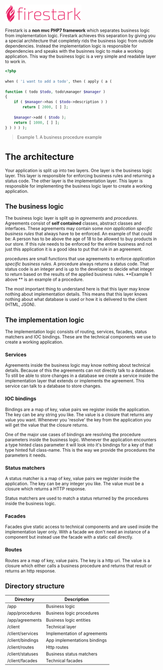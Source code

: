 <img src="../logo.svg" width="250" vertical-align="top">



Firestark is a **non mvc PHP7 framework** which separates business logic from implementation logic. Firestark achieves this separation by giving you a special architecture that completely rids the business logic from outside dependencies. Instead the implementation logic is responsible for dependencies and speaks with the businnes logic to make a working application. This way the business logic is a very simple and readable layer to work in.



```php
<?php
    
when ( 'i want to add a todo', then ( apply ( a ( 
    
function ( todo $todo, todo\manager $manager )
{
    if ( $manager->has ( $todo->description ) )
        return [ 2000, [ ] ];

    $manager->add ( $todo );
    return [ 1000, [ ] ];
} ) ) ) );
```

> Example 1. A business procedure example



# The architecture

Your application is split up into two layers. One layer is the business logic layer. This layer is responsible for enforcing business rules and returning a status code. The other layer is the implementation layer. This layer is responsible for implementing the business logic layer to create a working application.



## The business logic

The business logic layer is split up in *agreements* and *procedures*. Agreements consist of **self contained** classes, abstract classes and interfaces. These agreements may contain some *non application specific business rules* that always have to be enforced. An example of that could be: A person has to be above the age of 18 to be allowed to buy products in our store. If this rule needs to be enforced for the entire business and not just this application it is a good idea to put that rule in an agreement. 

procedures are small functions that use agreements to enforce *application specific business rules*. A procedure always returns a status code. That status code is an integer and is up to the developer to decide what integer to return based on the results of the applied business rules. **Example 1 above ** is an example of a procedure.

The most important thing to understand here is that this layer may know nothing about implementation details. This means that this layer knows nothing about what database is used or how it is delivered to the client (HTML, JSON).  



## The implementation logic

The implementation logic consists of routing, services, facades, status matchers and IOC bindings. These are the technical components we use to create a working application.



### Services

Agreements inside the business logic may know nothing about technical details. Because of this the agreements can not directly talk to a database. To still be able to store changes in a database we create a service inside the implementation layer that extends or implements the agreement. This service can talk to a database to store changes.

### IOC bindings

Bindings are a map of key, value pairs we register inside the application. The key can be any string you like. The value is a closure that returns any value you want. Whenever you 'resolve' the key from the application you will get the value that the closure returns. 

One of the major use cases of bindings are resolving the procedure parameters inside the business logic. Whenever the application encounters a type hinted class parameter it will look into it's bindings for a key of that type hinted full class-name. This is the way we provide the procedures the parameters it needs.

### Status matchers

A status matcher is a map of key, value pairs we register inside the application. The key can be any integer you like. The value must be a closure which returns a HTTP response.

Status matchers are used to match a status returned by the procedures inside the business logic.

### Facades

Facades give static access to technical components and are used inside the implementation layer only. With a facade we don't need an instance of a component but instead use the facade with a static call directly.

### Routes

Routes are a map of key, value pairs. The key is a http uri. The value is a closure which either calls a business procedure and returns that result or returns an http response.



## Directory structure

| Directory        | Description                  |
| ---------------- | ---------------------------- |
| /app             | Business logic               |
| /app/procedures  | Business logic procedures    |
| /app/agreements  | Business logic entities      |
| /client          | Technical layer              |
| /client/services | Implementation of agreements |
| /client/bindings | App implementations bindings |
| /client/routes   | Http routes                  |
| /client/statuses | Business status matchers     |
| /client/facades  | Technical facades            |

